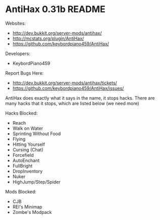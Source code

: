AntiHax 0.31b README
=============================

Websites:
  - http://dev.bukkit.org/server-mods/antihax/
  - http://mcstats.org/plugin/AntiHax/
  - https://github.com/keybordpiano459/AntiHax/

Developers:
  - KeybordPiano459

Report Bugs Here:
  - http://dev.bukkit.org/server-mods/antihax/tickets/
  - https://github.com/keybordpiano459/AntiHax/issues/

AntiHax does exactly what it says in the name, it stops hacks. There are many hacks that it stops, which are listed below (we need more)

Hacks Blocked:
  - Reach
  - Walk on Water
  - Sprinting Without Food
  - Flying
  - Hitting Yourself
  - Cursing (Chat)
  - Forcefield
  - AutoEnchant
  - FullBright
  - DropInventory
  - Nuker
  - HighJump/Step/Spider

Mods Blocked:
  - CJB
  - REI's Minimap
  - Zombe's Modpack
